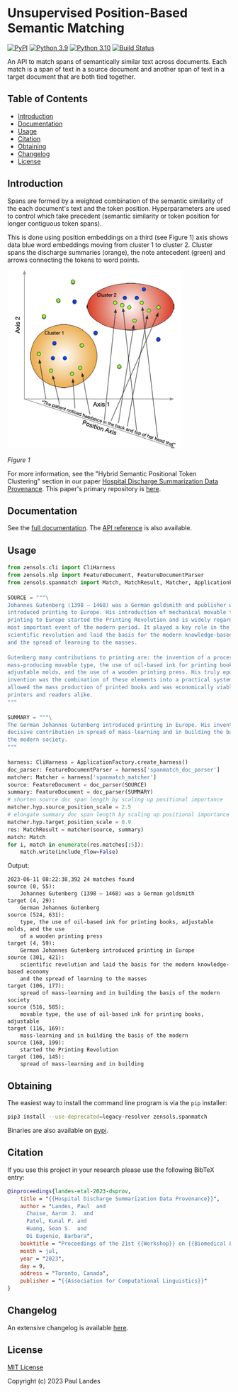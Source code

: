 # Unsupervised Position-Based Semantic Matching

[![PyPI][pypi-badge]][pypi-link]
[![Python 3.9][python39-badge]][python39-link]
[![Python 3.10][python310-badge]][python310-link]
[![Build Status][build-badge]][build-link]

An API to match spans of semantically similar text across documents.  Each
match is a span of text in a source document and another span of text in a
target document that are both tied together.

<!-- markdown-toc start - Don't edit this section. Run M-x markdown-toc-refresh-toc -->
## Table of Contents

- [Introduction](#introduction)
- [Documentation](#documentation)
- [Usage](#usage)
- [Citation](#citation)
- [Obtaining](#obtaining)
- [Changelog](#changelog)
- [License](#license)

<!-- markdown-toc end -->


## Introduction

Spans are formed by a weighted combination of the semantic similarity of the
each document's text and the token position.  Hyperparameters are used to
control which take precedent (semantic similarity or token position for longer
contiguous token spans).

This is done using position embeddings on a third (see Figure 1) axis shows
data blue word embeddings moving from cluster 1 to cluster 2. Cluster spans the
discharge summaries (orange), the note antecedent (green) and arrows connecting
the tokens to word points.

![Figure 1](./doc/pos-emb.png)

*Figure 1*

For more information, see the "Hybrid Semantic Positional Token Clustering"
section in our paper [Hospital Discharge Summarization Data Provenance].  This
paper's primary repository is [here](https://github.com/uic-nlp-lab/dsprov).


## Documentation

See the [full documentation](https://plandes.github.io/spanmatch/index.html).
The [API reference](https://plandes.github.io/spanmatch/api.html) is also
available.


## Usage

```python
from zensols.cli import CliHarness
from zensols.nlp import FeatureDocument, FeatureDocumentParser
from zensols.spanmatch import Match, MatchResult, Matcher, ApplicationFactory

SOURCE = """\
Johannes Gutenberg (1398 – 1468) was a German goldsmith and publisher who
introduced printing to Europe. His introduction of mechanical movable type
printing to Europe started the Printing Revolution and is widely regarded as the
most important event of the modern period. It played a key role in the
scientific revolution and laid the basis for the modern knowledge-based economy
and the spread of learning to the masses.

Gutenberg many contributions to printing are: the invention of a process for
mass-producing movable type, the use of oil-based ink for printing books,
adjustable molds, and the use of a wooden printing press. His truly epochal
invention was the combination of these elements into a practical system that
allowed the mass production of printed books and was economically viable for
printers and readers alike.
"""

SUMMARY = """\
The German Johannes Gutenberg introduced printing in Europe. His invention had a
decisive contribution in spread of mass-learning and in building the basis of
the modern society.
"""

harness: CliHarness = ApplicationFactory.create_harness()
doc_parser: FeatureDocumentParser = harness['spanmatch_doc_parser']
matcher: Matcher = harness['spanmatch_matcher']
source: FeatureDocument = doc_parser(SOURCE)
summary: FeatureDocument = doc_parser(SUMMARY)
# shorten source doc span length by scaling up positional importance
matcher.hyp.source_position_scale = 2.5
# elongate summary doc span length by scaling up positional importance
matcher.hyp.target_position_scale = 0.9
res: MatchResult = matcher(source, summary)
match: Match
for i, match in enumerate(res.matches[:5]):
	match.write(include_flow=False)
```

Output:

```abnf
2023-06-11 08:22:38,392 24 matches found
source (0, 55):
    Johannes Gutenberg (1398 – 1468) was a German goldsmith
target (4, 29):
    German Johannes Gutenberg
source (524, 631):
    type, the use of oil-based ink for printing books, adjustable molds, and the use
    of a wooden printing press
target (4, 59):
    German Johannes Gutenberg introduced printing in Europe
source (301, 421):
    scientific revolution and laid the basis for the modern knowledge-based economy
    and the spread of learning to the masses
target (106, 177):
    spread of mass-learning and in building the basis of the modern society
source (516, 585):
    movable type, the use of oil-based ink for printing books, adjustable
target (116, 169):
    mass-learning and in building the basis of the modern
source (168, 199):
    started the Printing Revolution
target (106, 145):
    spread of mass-learning and in building
```


## Obtaining

The easiest way to install the command line program is via the `pip` installer:
```bash
pip3 install --use-deprecated=legacy-resolver zensols.spanmatch
```

Binaries are also available on [pypi].


## Citation

If you use this project in your research please use the following BibTeX entry:

```bibtex
@inproceedings{landes-etal-2023-dsprov,
    title = "{{Hospital Discharge Summarization Data Provenance}}",
    author = "Landes, Paul  and
      Chaise, Aaron J.  and
      Patel, Kunal P. and
      Huang, Sean S.  and
      Di Eugenio, Barbara",
    booktitle = "Proceedings of the 21st {{Workshop}} on {{Biomedical Language Processing}}",
    month = jul,
    year = "2023",
    day = 9,
    address = "Toronto, Canada",
    publisher = "{{Association for Computational Linguistics}}"
}
```


## Changelog

An extensive changelog is available [here](CHANGELOG.md).


## License

[MIT License](LICENSE.md)

Copyright (c) 2023 Paul Landes


<!-- links -->
[pypi]: https://pypi.org/project/zensols.spanmatch/
[pypi-link]: https://pypi.python.org/pypi/zensols.spanmatch
[pypi-badge]: https://img.shields.io/pypi/v/zensols.spanmatch.svg
[python39-badge]: https://img.shields.io/badge/python-3.9-blue.svg
[python39-link]: https://www.python.org/downloads/release/python-390
[python310-badge]: https://img.shields.io/badge/python-3.10-blue.svg
[python310-link]: https://www.python.org/downloads/release/python-310
[build-badge]: https://github.com/plandes/spanmatch/workflows/CI/badge.svg
[build-link]: https://github.com/plandes/spanmatch/actions

[Hospital Discharge Summarization Data Provenance]: https://example.com
